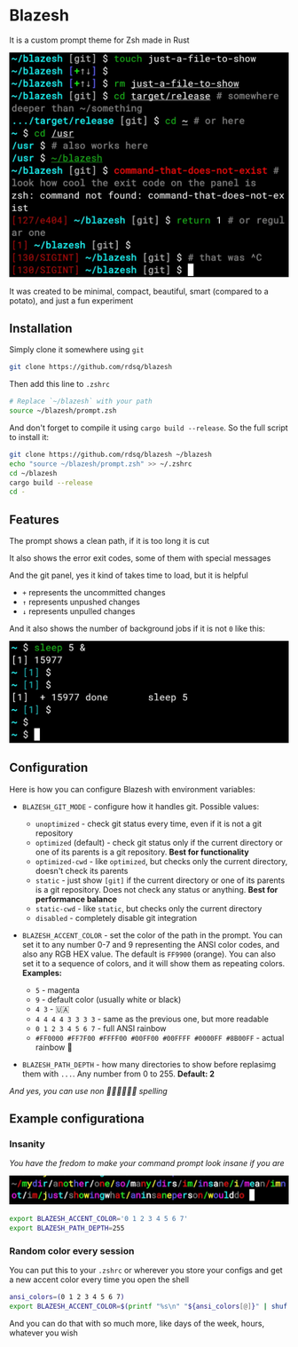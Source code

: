# Blazesh

It is a custom prompt theme for Zsh made in Rust

![Blazesh demo](./media/demo.jpg)

It was created to be minimal, compact, beautiful, smart (compared to a potato), and just a fun experiment

## Installation

Simply clone it somewhere using `git`

```sh
git clone https://github.com/rdsq/blazesh
```

Then add this line to `.zshrc`

```zsh
# Replace `~/blazesh` with your path
source ~/blazesh/prompt.zsh
```

And don't forget to compile it using `cargo build --release`. So the full script to install it:

```sh
git clone https://github.com/rdsq/blazesh ~/blazesh
echo "source ~/blazesh/prompt.zsh" >> ~/.zshrc
cd ~/blazesh
cargo build --release
cd -
```

## Features

The prompt shows a clean path, if it is too long it is cut

It also shows the error exit codes, some of them with special messages

And the git panel, yes it kind of takes time to load, but it is helpful

- `+` represents the uncommitted changes
- `↑` represents unpushed changes
- `↓` represents unpulled changes

And it also shows the number of background jobs if it is not `0` like this:

![Blazesh showing the jobs number in brackets as 1 after running `sleep 5` on background](./media/jobs.jpg)

## Configuration

Here is how you can configure Blazesh with environment variables:

- `BLAZESH_GIT_MODE` - configure how it handles git. Possible values:
    - `unoptimized` - check git status every time, even if it is not a git repository
    - `optimized` (default) - check git status only if the current directory or one of its parents is a git repository. **Best for functionality**
    - `optimized-cwd` - like `optimized`, but checks only the current directory, doesn't check its parents
    - `static` - just show `[git]` if the current directory or one of its parents is a git repository. Does not check any status or anything. **Best for performance balance**
    - `static-cwd` - like `static`, but checks only the current directory
    - `disabled` - completely disable git integration

- `BLAZESH_ACCENT_COLOR` - set the color of the path in the prompt. You can set it to any number 0-7 and 9 representing the ANSI color codes, and also any RGB HEX value. The default is `FF9900` (orange). You can also set it to a sequence of colors, and it will show them as repeating colors. **Examples:**
    - `5` - magenta
    - `9` - default color (usually white or black)
    - `4 3` - 🇺🇦
    - `4 4 4 4 3 3 3 3` - same as the previous one, but more readable
    - `0 1 2 3 4 5 6 7` - full ANSI rainbow
    - `#FF0000 #FF7F00 #FFFF00 #00FF00 #00FFFF #0000FF #8B00FF` - actual rainbow 🌈

- `BLAZESH_PATH_DEPTH` - how many directories to show before replasimg them with `...`. Any number from 0 to 255. **Default: 2**

*And yes, you can use non 🦅🦅🦅🦅🦅🦅 spelling*

## Example configurationa

### Insanity

*You have the fredom to make your command prompt look insane if you are*

![Command prompt showing path of ~/mydir/another/one/so/many/dirs/im/insane/i/mean/imnot/im/just/showingwhat/aninsaneperson/woulddo in full and repeating ANSI rainbow](./media/insanity.jpg)

```sh
export BLAZESH_ACCENT_COLOR='0 1 2 3 4 5 6 7'
export BLAZESH_PATH_DEPTH=255
```

### Random color every session

You can put this to your `.zshrc` or wherever you store your configs and get a new accent color every time you open the shell

```sh
ansi_colors=(0 1 2 3 4 5 6 7)
export BLAZESH_ACCENT_COLOR=$(printf "%s\n" "${ansi_colors[@]}" | shuf -n 1)
```

And you can do that with so much more, like days of the week, hours, whatever you wish
